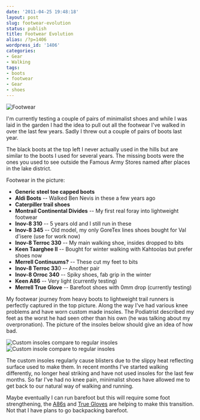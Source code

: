 ```yaml
---
date: '2011-04-25 19:48:18'
layout: post
slug: footwear-evolution
status: publish
title: Footwear Evolution
alias: /?p=1406
wordpress_id: '1406'
categories:
- Gear
- Walking
tags:
- boots
- footwear
- Gear
- shoes
---
```


![Footwear](http://dl.dropbox.com/u/2657852/website/images/Footwear-and-Weardale-Skyline-beta-011.jpg) 

I'm currently testing a couple of pairs of minimalist shoes and while I was laid in the garden I had the idea to pull out all the footwear I've walked in over the last few years. Sadly I threw out a couple of pairs of boots last year. 

The black boots at the top left I never actually used in the hills but are similar to the boots I used for several years. The missing boots were the ones you used to see outside the Famous Army Stores named after places in the lake district. 


Footwear in the picture: 

*   **Generic steel toe capped boots** 
*   **Aldi Boots** -- Walked Ben Nevis in these a few years ago 
*   **Caterpiller trail shoes** 
*   **Montrail Continental Divides** -- My first real foray into lightweight footwear 
*   **Inov-8 310** -- 5 years old and I still run in these 
*   **Inov-8 345** -- Old model, my only GoreTex lines shoes bought for Val d'isere (use for work now) 
*   **Inov-8 Terroc 330** -- My main walking shoe, insides dropped to bits 
*   **Keen Taarghee II** -- Bought for winter walking with Kahtoolas but prefer shoes now 
*   **Merrell Continuums?** -- These cut my feet to bits 
*   **Inov-8 Terroc 33**0 -- Another pair 
*   **Inov-8 Orroc 340** -- Spiky shoes, fab grip in the winter 
*   **Keen A86** -- Very light (currently testing) 
*   **Merrell True Glove** -- Barefoot shoes with 0mm drop (currently testing) 


My footwear journey from heavy boots to lightweight trail runners is perfectly captured in the top picture. Along the way I've had various knee problems and have worn custom made insoles. The Podiatrist described my feet as the worst he had seen other than his own (he was talking about my overpronation). The picture of the insoles below should give an idea of how bad. 

![Custom insoles compare to regular insoles](http://dl.dropbox.com/u/2657852/website/images/Insoles-003.jpg) 
![Custom insole compare to regular insoles](http://dl.dropbox.com/u/2657852/website/images/Insoles-006.jpg) 

The custom insoles regularly cause blisters due to the slippy heat reflecting surface used to make them. In recent months I've started walking differently, no longer heal striking and have not used insoles for the last few months. So far I've had no knee pain, minimalist shoes have allowed me to get back to our natural way of walking and running. 

Maybe eventually I can run barefoot but this will require some foot strengthening, the [A86s](http://www.webtogs.co.uk/Keen_Mens_A86_TR_Trail_Runners_102848.html) and [True Gloves](http://www.purekit.com/merrell-true-glove-barefoot-shoe-prod31665/) are helping to make this transition. Not that I have plans to go backpacking barefoot. 
